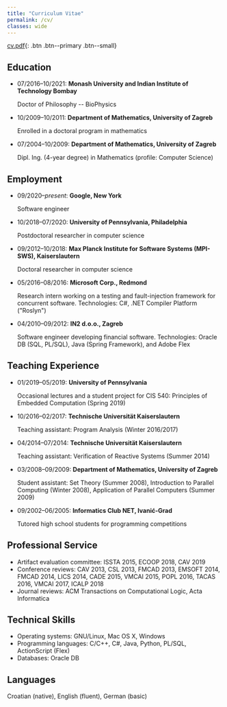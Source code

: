 ```yaml
---
title: "Curriculum Vitae"
permalink: /cv/
classes: wide
---
```


[cv.pdf](/assets/files/cv.pdf){: .btn .btn--primary .btn--small}

## Education

* 07/2016&ndash;10/2021: **Monash University and Indian Institute of Technology Bombay**

  Doctor of Philosophy -- BioPhysics
* 10/2009&ndash;10/2011: **Department of Mathematics, University of Zagreb**

  Enrolled in a doctoral program in mathematics
* 07/2004&ndash;10/2009: **Department of Mathematics, University of Zagreb**

  Dipl. Ing. (4-year degree) in Mathematics (profile: Computer Science)

## Employment

* 09/2020&ndash;_present_: **Google, New York**

  Software engineer
* 10/2018&ndash;07/2020: **University of Pennsylvania, Philadelphia**

  Postdoctoral researcher in computer science
* 09/2012&ndash;10/2018: **Max Planck Institute for Software Systems (MPI-SWS), Kaiserslautern**

  Doctoral researcher in computer science
* 05/2016&ndash;08/2016: **Microsoft Corp., Redmond**

  Research intern working on a testing and fault-injection framework for concurrent software. Technologies: C#, .NET Compiler Platform ("Roslyn")
* 04/2010&ndash;09/2012: **IN2 d.o.o., Zagreb**

  Software engineer developing financial software. Technologies: Oracle DB
  (SQL, PL/SQL), Java (Spring Framework), and Adobe Flex

## Teaching Experience

* 01/2019&ndash;05/2019: **University of Pennsylvania**

  Occasional lectures and a student project for CIS 540: Principles of Embedded Computation (Spring 2019)
* 10/2016&ndash;02/2017: **Technische Universität Kaiserslautern**

  Teaching assistant: Program Analysis (Winter 2016/2017)
* 04/2014&ndash;07/2014: **Technische Universität Kaiserslautern**

  Teaching assistant: Verification of Reactive Systems (Summer 2014)
* 03/2008&ndash;09/2009: **Department of Mathematics, University of Zagreb**

  Student assistant: Set Theory (Summer 2008), Introduction to Parallel
  Computing (Winter 2008), Application of Parallel Computers (Summer 2009)
* 09/2002&ndash;06/2005: **Informatics Club NET, Ivanić-Grad**

  Tutored high school students for programming competitions

## Professional Service

* Artifact evaluation committee: ISSTA 2015, ECOOP 2018, CAV 2019
* Conference reviews: CAV 2013, CSL 2013, FMCAD 2013, EMSOFT 2014, FMCAD
  2014, LICS 2014, CADE 2015, VMCAI 2015, POPL 2016, TACAS 2016, VMCAI
  2017, ICALP 2018
* Journal reviews: ACM Transactions on Computational Logic, Acta Informatica

## Technical Skills

* Operating systems: GNU/Linux, Mac OS X, Windows
* Programming languages: C/C++, C#, Java, Python, PL/SQL, ActionScript (Flex)
* Databases: Oracle DB

## Languages

Croatian (native), English (fluent), German (basic)
